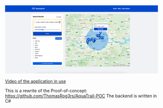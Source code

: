 ![App in use](https://raw.githubusercontent.com/ThomasRog3rs/mooring-pin/refs/heads/main/Screenshot%202025-03-16%20at%2015.46.47.png)

[Video of the application in use](https://www.youtube.com/watch?v=5xsiQuxsgpE)

This is a rewrite of the Proof-of-concept: https://github.com/ThomasRog3rs/AquaTrail-POC
The backend is written in C#
